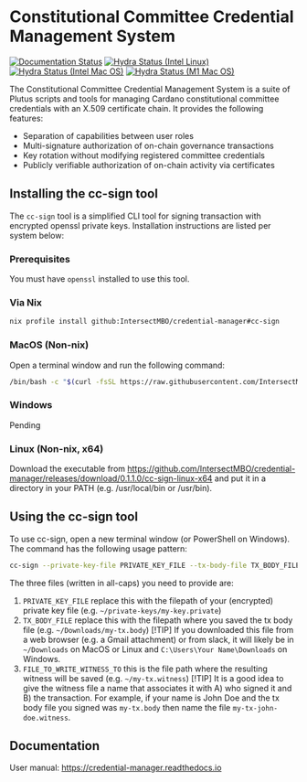 # Constitutional Committee Credential Management System

[![Documentation Status](https://readthedocs.org/projects/credential-manager/badge/?version=latest)](https://credential-manager.readthedocs.io/en/latest/?badge=latest)
[![Hydra Status (Intel Linux)](https://img.shields.io/endpoint?logo=nixos&logoColor=white&label=Hydra%20build%20Intel%20Linux&url=https%3A%2F%2Fci.iog.io%2Fjob%2FIntersectMBO-credential-manager%2Fmain%2Fx86_64-linux.required%2Fshield)](https://ci.iog.io/job/IntersectMBO-credential-manager/main/x86_64-linux.required)
[![Hydra Status (Intel Mac OS)](https://img.shields.io/endpoint?logo=nixos&logoColor=white&label=Hydra%20build%20Intel%20Mac%20OS&url=https%3A%2F%2Fci.iog.io%2Fjob%2FIntersectMBO-credential-manager%2Fmain%2Fx86_64-darwin.required%2Fshield)](https://ci.iog.io/job/IntersectMBO-credential-manager/main/x86_64-darwin.required)
[![Hydra Status (M1 Mac OS)](https://img.shields.io/endpoint?logo=nixos&logoColor=white&label=Hydra%20build%20M1%20Mac%20OS&url=https%3A%2F%2Fci.iog.io%2Fjob%2FIntersectMBO-credential-manager%2Fmain%2Faarch64-darwin.required%2Fshield)](https://ci.iog.io/job/IntersectMBO-credential-manager/main/aarch64-darwin.required)

The Constitutional Committee Credential Management System is a suite of Plutus
scripts and tools for managing Cardano constitutional committee credentials
with an X.509 certificate chain. It provides the following features:

* Separation of capabilities between user roles
* Multi-signature authorization of on-chain governance transactions
* Key rotation without modifying registered committee credentials
* Publicly verifiable authorization of on-chain activity via certificates

## Installing the cc-sign tool

The `cc-sign` tool is a simplified CLI tool for signing transaction with
encrypted openssl private keys. Installation instructions are listed per system
below:

### Prerequisites

You must have `openssl` installed to use this tool.

### Via Nix

```bash
nix profile install github:IntersectMBO/credential-manager#cc-sign
```

### MacOS (Non-nix)

Open a terminal window and run the following command:

```bash
/bin/bash -c "$(curl -fsSL https://raw.githubusercontent.com/IntersectMBO/credential-manager/main/install-cc-sign-mac-os.sh)"
```

### Windows

Pending

### Linux (Non-nix, x64)

Download the executable from https://github.com/IntersectMBO/credential-manager/releases/download/0.1.1.0/cc-sign-linux-x64 and
put it in a directory in your PATH (e.g. /usr/local/bin or /usr/bin).

## Using the cc-sign tool

To use cc-sign, open a new terminal window (or PowerShell on Windows). The
command has the following usage pattern:

```bash
cc-sign --private-key-file PRIVATE_KEY_FILE --tx-body-file TX_BODY_FILE --out-file FILE_TO_WRITE_WITNESS_TO
```

The three files (written in all-caps) you need to provide are:

1. `PRIVATE_KEY_FILE` replace this with the filepath of your (encrypted) private key file (e.g. `~/private-keys/my-key.private`)
2. `TX_BODY_FILE` replace this with the filepath where you saved the tx body file (e.g. `~/Downloads/my-tx.body`)
    [!TIP]
    If you downloaded this file from a web browser (e.g. a Gmail attachment) or from slack, it will likely be in `~/Downloads` on MacOS or Linux and `C:\Users\Your Name\Downloads` on Windows.
2. `FILE_TO_WRITE_WITNESS_TO` this is the file path where the resulting witness will be saved (e.g. `~/my-tx.witness`)
    [!TIP]
    It is a good idea to give the witness file a name that associates it with A) who signed it and B) the transaction.
    For example, if your name is John Doe and the tx body file you signed was `my-tx.body` then name the file `my-tx-john-doe.witness`.

## Documentation

User manual: https://credential-manager.readthedocs.io

